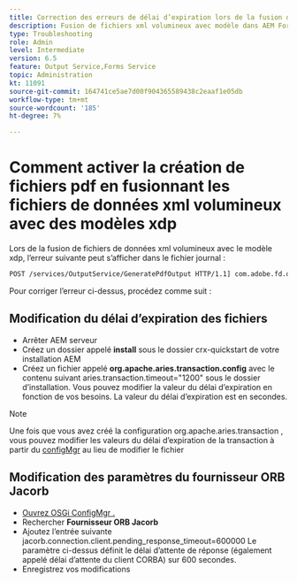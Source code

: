 ```yaml
---
title: Correction des erreurs de délai d’expiration lors de la fusion de fichiers de données XML volumineux avec le modèle xdp
description: Fusion de fichiers xml volumineux avec modèle dans AEM Forms
type: Troubleshooting
role: Admin
level: Intermediate
version: 6.5
feature: Output Service,Forms Service
topic: Administration
kt: 11091
source-git-commit: 164741ce5ae7d00f904365589438c2eaaf1e05db
workflow-type: tm+mt
source-wordcount: '185'
ht-degree: 7%

---
```


# Comment activer la création de fichiers pdf en fusionnant les fichiers de données xml volumineux avec des modèles xdp

Lors de la fusion de fichiers de données xml volumineux avec le modèle xdp, l’erreur suivante peut s’afficher dans le fichier journal :

```txt
POST /services/OutputService/GeneratePdfOutput HTTP/1.1] com.adobe.fd.output.internal.exception.OutputServiceException AEM_OUT_001_003:Unexpected Exception: client timeout reached org.omg.CORBA.TIMEOUT: client timeout reached
```

Pour corriger l’erreur ci-dessus, procédez comme suit :

## Modification du délai d’expiration des fichiers

* Arrêter AEM serveur
* Créez un dossier appelé **install** sous le dossier crx-quickstart de votre installation AEM
* Créez un fichier appelé **org.apache.aries.transaction.config** avec le contenu suivant aries.transaction.timeout=&quot;1200&quot; sous le dossier d’installation. Vous pouvez modifier la valeur du délai d’expiration en fonction de vos besoins. La valeur du délai d’expiration est en secondes.

>[!NOTE]
> Une fois que vous avez créé la configuration org.apache.aries.transaction , vous pouvez modifier les valeurs du délai d’expiration de la transaction à partir du [configMgr](http://localhost:4502/system/console/configMgr) au lieu de modifier le fichier


## Modification des paramètres du fournisseur ORB Jacorb

* [Ouvrez OSGi ConfigMgr .](http://localhost:4502/system/console/configMgr)
* Rechercher **Fournisseur ORB Jacorb**
* Ajoutez l’entrée suivante jacorb.connection.client.pending_response_timeout=600000 Le paramètre ci-dessus définit le délai d’attente de réponse (également appelé délai d’attente du client CORBA) sur 600 secondes.
* Enregistrez vos modifications

